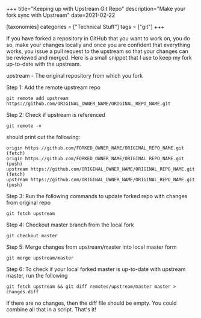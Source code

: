 +++
title="Keeping up with Upstream Git Repo"
description="Make your fork sync with Upstream"
date=2021-02-22

[taxonomies]
categories = ["Technical Stuff"]
tags = ["git"]
+++


If you have forked a repository in GitHub that you want to work on, you do so, make your changes locally and once you are confident that everything works, you
issue a pull request to the upstream so that your changes can be reviewed and merged. Here is a small snippet that I use to keep my fork up-to-date with the upstream.

upstream - The original repository from which you fork

Step 1: Add the remote upstream repo

```
git remote add upstream https://github.com/ORIGINAL_OWNER_NAME/ORIGINAL_REPO_NAME.git
```

Step 2: Check if upstream is referenced

```
git remote -v
```

should print out the following:

```
origin https://github.com/FORKED_OWNER_NAME/ORIGINAL_REPO_NAME.git (fetch)
origin https://github.com/FORKED_OWNER_NAME/ORIGINAL_REPO_NAME.git (push)
upstream https://github.com/ORIGINAL_OWNER_NAME/ORIGINAL_REPO_NAME.git (fetch)
upstream https://github.com/ORIGINAL_OWNER_NAME/ORIGINAL_REPO_NAME.git (push)
```

Step 3: Run the following commands to update forked repo with changes from original repo

```
git fetch upstream
```

Step 4: Checkout master branch from the local fork

```
git checkout master
```

Step 5: Merge changes from upstream/master into local master form

```
git merge upstream/master
```

Step 6: To check if your local forked master is up-to-date with upstream master, run the following

```
git fetch upstream && git diff remotes/upstream/master master > changes.diff
```

If there are no changes, then the diff file should be empty. You could combine all that in a script. That's it!